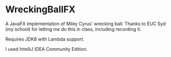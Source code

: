 WreckingBallFX
==============

A JavaFX implementation of Miley Cyrus' wrecking ball. 
Thanks to EUC Syd (my school) for letting me do this in class, including recording it.

Requires JDK8 with Lambda support.

I used IntelliJ IDEA Community Edition.
